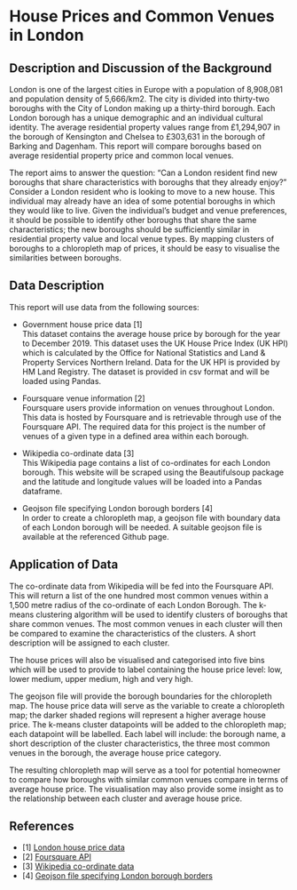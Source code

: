 # House Prices and Common Venues in London

## Description and Discussion of the Background

London is one of the largest cities in Europe with a population of 8,908,081 and population density of 5,666/km2. The city is divided into thirty-two boroughs with the City of London making up a thirty-third borough. Each London borough has a unique demographic and an individual cultural identity. The average residential property values range from £1,294,907 in the borough of Kensington and Chelsea to £303,631 in the borough of Barking and Dagenham. This report will compare boroughs based on average residential property price and common local venues. 

The report aims to answer the question: “Can a London resident find new boroughs that share characteristics with boroughs that they already enjoy?” Consider a London resident who is looking to move to a new house. This individual may already have an idea of some potential boroughs in which they would like to live. Given the individual’s budget and venue preferences, it should be possible to identify other boroughs that share the same characteristics; the new boroughs should be sufficiently similar in residential property value and local venue types. By mapping clusters of boroughs to a chloropleth map of prices, it should be easy to visualise the similarities between boroughs.

## Data Description

This report will use data from the following sources:
* Government house price data [1]  
This dataset contains the average house price by borough for the year to December 2019. This dataset uses the UK House Price Index (UK HPI) which is calculated by the Office for National Statistics and Land & Property Services Northern Ireland. Data for the UK HPI is provided by HM Land Registry. The dataset is provided in csv format and will be loaded using Pandas.

* Foursquare venue information [2]  
Foursquare users provide information on venues throughout London. This data is hosted by Foursquare and is retrievable through use of the Foursquare API. The required data for this project is the number of venues of a given type in a defined area within each borough.

* Wikipedia co-ordinate data [3]  
This Wikipedia page contains a list of co-ordinates for each London borough. This website will be scraped using the Beautifulsoup package and the latitude and longitude values will be loaded into a Pandas dataframe.

* Geojson file specifying London borough borders [4]  
In order to create a chloropleth map, a geojson file with boundary data of each London borough will be needed. A suitable geojson file is available at the referenced Github page.

## Application of Data

The co-ordinate data from Wikipedia will be fed into the Foursquare API. This will return a list of the one hundred most common venues within a 1,500 metre radius of the co-ordinate of each London Borough. The k-means clustering algorithm will be used to identify clusters of boroughs that share common venues. The most common venues in each cluster will then be compared to examine the characteristics of the clusters. A short description will be assigned to each cluster.

The house prices will also be visualised and categorised into five bins which will be used to provide to label containing the house price level: low, lower medium, upper medium, high and very high.

The geojson file will provide the borough boundaries for the chloropleth map. The house price data will serve as the variable to create a chloropleth map; the darker shaded regions will represent a higher average house price. The k-means cluster datapoints will be added to the chloropleth map; each datapoint will be labelled. Each label will include: the borough name, a short description of the cluster characteristics, the three most common venues in the borough, the average house price category.

The resulting chloropleth map will serve as a tool for potential homeowner to compare how boroughs with similar common venues compare in terms of average house price. The visualisation may also provide some insight as to the relationship between each cluster and average house price.

## References

* [1] [London house price data](https://www.gov.uk/government/publications/uk-house-price-index-england-december-2019/uk-house-price-index-england-december-2019)
* [2] [Foursquare API](https://developer.foursquare.com/)
* [3] [Wikipedia co-ordinate data](https://en.wikipedia.org/wiki/List_of_London_boroughs)
* [4] [Geojson file specifying London borough borders](https://github.com/blackmad/neighborhoods/blob/master/london.geojson)
